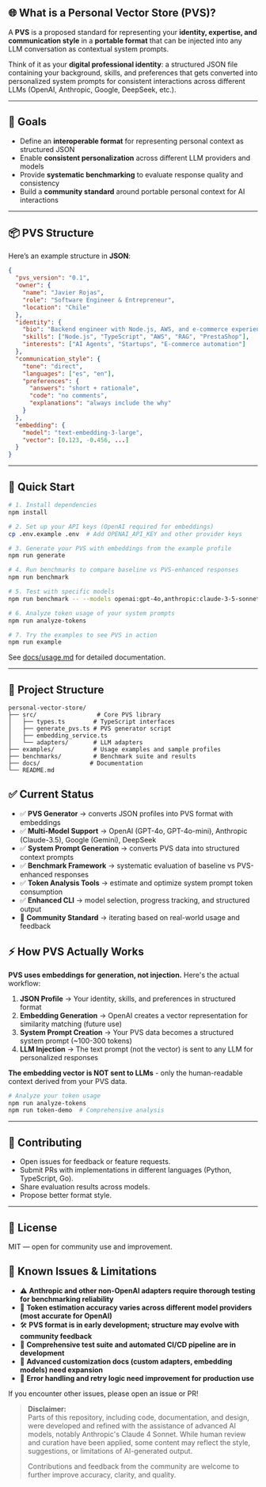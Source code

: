 ## 🌐 What is a Personal Vector Store (PVS)?

A **PVS** is a proposed standard for representing your **identity, expertise, and communication style** in a **portable format** that can be injected into any LLM conversation as contextual system prompts.

Think of it as your **digital professional identity**: a structured JSON file containing your background, skills, and preferences that gets converted into personalized system prompts for consistent interactions across different LLMs (OpenAI, Anthropic, Google, DeepSeek, etc.).

---

## 🎯 Goals

* Define an **interoperable format** for representing personal context as structured JSON
* Enable **consistent personalization** across different LLM providers and models
* Provide **systematic benchmarking** to evaluate response quality and consistency
* Build a **community standard** around portable personal context for AI interactions

---

## 📦 PVS Structure

Here’s an example structure in **JSON**:

```json
{
  "pvs_version": "0.1",
  "owner": {
    "name": "Javier Rojas",
    "role": "Software Engineer & Entrepreneur",
    "location": "Chile"
  },
  "identity": {
    "bio": "Backend engineer with Node.js, AWS, and e-commerce experience.",
    "skills": ["Node.js", "TypeScript", "AWS", "RAG", "PrestaShop"],
    "interests": ["AI Agents", "Startups", "E-commerce automation"]
  },
  "communication_style": {
    "tone": "direct",
    "languages": ["es", "en"],
    "preferences": {
      "answers": "short + rationale",
      "code": "no comments",
      "explanations": "always include the why"
    }
  },
  "embedding": {
    "model": "text-embedding-3-large",
    "vector": [0.123, -0.456, ...]
  }
}
```

---

## 🚀 Quick Start

```bash
# 1. Install dependencies
npm install

# 2. Set up your API keys (OpenAI required for embeddings)
cp .env.example .env  # Add OPENAI_API_KEY and other provider keys

# 3. Generate your PVS with embeddings from the example profile
npm run generate

# 4. Run benchmarks to compare baseline vs PVS-enhanced responses
npm run benchmark

# 5. Test with specific models
npm run benchmark -- --models openai:gpt-4o,anthropic:claude-3-5-sonnet-20241022

# 6. Analyze token usage of your system prompts
npm run analyze-tokens

# 7. Try the examples to see PVS in action
npm run example
```

See [docs/usage.md](docs/usage.md) for detailed documentation.

---

## 🧪 Project Structure

```
personal-vector-store/
├── src/                 # Core PVS library
│   ├── types.ts        # TypeScript interfaces
│   ├── generate_pvs.ts # PVS generator script
│   ├── embedding_service.ts
│   └── adapters/       # LLM adapters
├── examples/           # Usage examples and sample profiles
├── benchmarks/         # Benchmark suite and results
├── docs/              # Documentation
└── README.md
```

## ✅ Current Status

- ✅ **PVS Generator** → converts JSON profiles into PVS format with embeddings
- ✅ **Multi-Model Support** → OpenAI (GPT-4o, GPT-4o-mini), Anthropic (Claude-3.5), Google (Gemini), DeepSeek
- ✅ **System Prompt Generation** → converts PVS data into structured context prompts
- ✅ **Benchmark Framework** → systematic evaluation of baseline vs PVS-enhanced responses
- ✅ **Token Analysis Tools** → estimate and optimize system prompt token consumption
- ✅ **Enhanced CLI** → model selection, progress tracking, and structured output
- 🔄 **Community Standard** → iterating based on real-world usage and feedback

## ⚡ How PVS Actually Works

**PVS uses embeddings for generation, not injection.** Here's the actual workflow:

1. **JSON Profile** → Your identity, skills, and preferences in structured format
2. **Embedding Generation** → OpenAI creates a vector representation for similarity matching (future use)
3. **System Prompt Creation** → Your PVS data becomes a structured system prompt (~100-300 tokens)
4. **LLM Injection** → The text prompt (not the vector) is sent to any LLM for personalized responses

**The embedding vector is NOT sent to LLMs** - only the human-readable context derived from your PVS data.

```bash
# Analyze your token usage
npm run analyze-tokens
npm run token-demo  # Comprehensive analysis
```

---

## 📢 Contributing

* Open issues for feedback or feature requests.
* Submit PRs with implementations in different languages (Python, TypeScript, Go).
* Share evaluation results across models.
* Propose better format style.

---

## 📄 License

MIT — open for community use and improvement.


## 🚧 Known Issues & Limitations

- ⚠️ **Anthropic and other non-OpenAI adapters require thorough testing for benchmarking reliability**
- 📝 **Token estimation accuracy varies across different model providers (most accurate for OpenAI)**
- 🛠️ **PVS format is in early development; structure may evolve with community feedback**
- 🧪 **Comprehensive test suite and automated CI/CD pipeline are in development**
- 📄 **Advanced customization docs (custom adapters, embedding models) need expansion**
- 🔧 **Error handling and retry logic need improvement for production use**


If you encounter other issues, please open an issue or PR!

> **Disclaimer:**  
> Parts of this repository, including code, documentation, and design, were developed and refined with the assistance of advanced AI models, notably Anthropic's Claude 4 Sonnet. While human review and curation have been applied, some content may reflect the style, suggestions, or limitations of AI-generated output.  
>  
> Contributions and feedback from the community are welcome to further improve accuracy, clarity, and quality.

